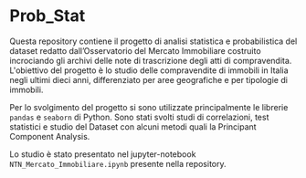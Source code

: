 # Prob_Stat

Questa repository contiene il progetto di analisi statistica e probabilistica del dataset redatto dall’Osservatorio del Mercato Immobiliare costruito incrociando gli archivi delle note di trascrizione degli atti di compravendita. L'obiettivo del progetto è lo studio delle compravendite di immobili in Italia negli ultimi dieci anni, differenziato per aree geografiche e per tipologie di immobili.

Per lo svolgimento del progetto si sono utilizzate principalmente le librerie `pandas` e `seaborn` di Python. Sono stati svolti studi di correlazioni, test statistici e studio del Dataset con alcuni metodi quali la Principant Component Analysis.

Lo studio è stato presentato nel jupyter-notebook `NTN_Mercato_Immobiliare.ipynb` presente nella repository.

